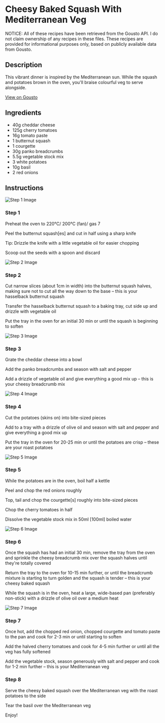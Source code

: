 # Cheesy Baked Squash With Mediterranean Veg

NOTICE: All of these recipes have been retrieved from the Gousto API. I do not claim ownership of any recipes in these files. These recipes are provided for informational purposes only, based on publicly available data from Gousto.

## Description

This vibrant dinner is inspired by the Mediterranean sun. While the squash and potatoes brown in the oven, you'll braise colourful veg to serve alongside. 

[View on Gousto](https://www.gousto.co.uk/recipes/cookbook/cheesy-baked-squash-with-mediterranean-veg)

## Ingredients

- 40g cheddar cheese
- 125g cherry tomatoes
- 16g tomato paste
- 1 butternut squash
- 1 courgette
- 30g panko breadcrumbs
- 5.5g vegetable stock mix
- 3 white potatoes
- 10g basil
- 2 red onions

## Instructions

![Step 1 Image](https://production-media.gousto.co.uk/cms/recipe-step-image/step-1-1634039907051-x200.jpg)

### Step 1

Preheat the oven to 220°C/ 200°C (fan)/ gas 7

Peel the butternut squash<span class="text-danger">[es]</span> and cut in half using a sharp knife

Tip: Drizzle the knife with a little vegetable oil for easier chopping

Scoop out the seeds with a spoon and discard

![Step 2 Image](https://production-media.gousto.co.uk/cms/recipe-step-image/step-2-1634039918982-x200.jpg)

### Step 2

Cut narrow slices (about 1cm in width) into the butternut squash halves, making sure not to cut all the way down to the base – this is your hasselback butternut squash

Transfer the hasselback butternut squash to a baking tray, cut side up and drizzle with vegetable oil

Put the tray in the oven for an initial 30 min or until the squash is beginning to soften

![Step 3 Image](https://production-media.gousto.co.uk/cms/recipe-step-image/step-3-1634039925428-x200.jpg)

### Step 3

Grate the cheddar cheese into a bowl

Add the panko breadcrumbs and season with salt and pepper

Add a drizzle of vegetable oil and give everything a good mix up – this is your cheesy breadcrumb mix

![Step 4 Image](https://production-media.gousto.co.uk/cms/recipe-step-image/step-4-1634039929348-x200.jpg)

### Step 4

Cut the potatoes (skins on) into bite-sized pieces

Add to a tray with a drizzle of olive oil and season with salt and pepper and give everything a good mix up

Put the tray in the oven for 20-25 min or until the potatoes are crisp – these are your roast potatoes

![Step 5 Image](https://production-media.gousto.co.uk/cms/recipe-step-image/step-5-1634039937478-x200.jpg)

### Step 5

While the potatoes are in the oven, boil half a kettle

Peel and chop the red onions roughly

Top, tail and chop the courgette<span class="text-danger">[s]</span> roughly into bite-sized pieces

Chop the cherry tomatoes in half

Dissolve the vegetable stock mix in 50ml <span class="text-danger">[100ml]</span> boiled water

![Step 6 Image](https://production-media.gousto.co.uk/cms/recipe-step-image/step-6-1634039949706-x200.jpg)

### Step 6

Once the squash has had an initial 30 min, remove the tray from the oven and sprinkle the cheesy breadcrumb mix over the squash halves until they're totally covered

Return the tray to the oven for 10-15 min further, or until the breadcrumb mixture is starting to turn golden and the squash is tender – this is your cheesy baked squash

While the squash is in the oven, heat a large, wide-based pan (preferably non-stick) with a drizzle of olive oil over a medium heat

![Step 7 Image](https://production-media.gousto.co.uk/cms/recipe-step-image/step-7-1634039954963-x200.jpg)

### Step 7

Once hot, add the chopped red onion, chopped courgette and tomato paste to the pan and cook for 2-3 min or until starting to soften

Add the halved cherry tomatoes and cook for 4-5 min further or until all the veg has fully softened

Add the vegetable stock, season generously with salt and pepper and cook for 1-2 min further – this is your Mediterranean veg

### Step 8

Serve the cheesy baked squash over the Mediterranean veg with the roast potatoes to the side

Tear the basil over the Mediterranean veg

Enjoy!

